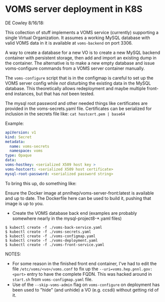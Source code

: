 # VOMS server deployment in K8S

DE Cowley 8/16/18:

This collection of stuff implements a VOMS service (currently) supporting a single Virtual Organization.  It assumes a working MySQL database with valid VOMS data in it is available at `voms-backend` on port 3306.  

A way to create a database for a new VO is to create a new MySQL backend container with persistent storage, then add and import an existing dump in the container.  The alternative is to make a new empty database and issue voms-configure commands from a VOMS server container manually.

The `voms-configure` script that is in the configmap is careful to set up the VOMS server config while *not* disturbing the existing data in the MySQL database.  This theoretically allows redeployment and maybe multiple front-end instances, but that has *not* been tested.

The mysql root password and other needed things like certificates are provided in the voms-secrets.yaml file.  Certificates can be serialized for inclusion in the secrets file like:
```cat hostcert.pem | base64```

Example:

```yaml
apiVersion: v1
kind: Secret
metadata:
  name: voms-secrets
  namespace: voms
type: Opaque
data:
voms-hostkey: <serialized X509 host key >
voms-hostcert: <serialized X509 host certificate>
mysql-root-password: <serialized password string>

```


To bring this up, do something like:

Ensure the Docker image at pnnlhep/voms-server-front:latest is available and up to date.  The Dockerfile here can be used to build it, pushing that image is up to you.

- Create the VOMS database back end (examples are probably somewhere nearly in the mysql-project8-*.yaml files)
```
$ kubectl create -f ./voms-back-service.yaml
$ kubectl create -f ./voms-secrets.yaml
$ kubectl create -f ./voms-configmap.yaml
$ kubectl create -f ./voms-deployment.yaml
$ kubectl create -f ./voms-front-service.yaml
```


NOTES:  
  * For some reason in the finished front end container, I've had to edit the file `/etc/voms/<vo>/voms.conf` to fix up the `--uri=voms.hep.pnnl.gov:<port>` entry to have the complete FQDN.  This was hacked around in `start.sh` from `voms-configmap.yaml` file.
  * Use of the `--skip-voms-admin` flag on `voms-configure` on deployment has been used to "hide" (and unhide) a VO (e.g. ccsdi) without getting rid of it.

